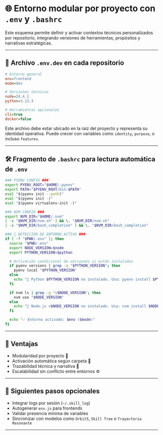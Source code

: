 # 🌐 Entorno modular por proyecto con `.env` y `.bashrc`

Este esquema permite definir y activar contextos técnicos personalizados por repositorio, integrando versiones de herramientas, propósitos y narrativas estratégicas.

---

## 📁 Archivo `.env.dev` en cada repositorio

```ini
# Entorno general
env=frontend
mode=dev

# Versiones técnicas
node=24.4.1
python=3.13.3

# Herramientas opcionales
cli=true
docker=false
```

Este archivo debe estar ubicado en la raíz del proyecto y representa su identidad operativa. Puede crecer con variables como `identity`, `purpose`, o incluso `features`.

---

## 🛠️ Fragmento de `.bashrc` para lectura automática de `.env`

```bash
### PYENV CONFIG ###
export PYENV_ROOT="$HOME/.pyenv"
export PATH="$PYENV_ROOT/bin:$PATH"
eval "$(pyenv init --path)"
eval "$(pyenv init -)"
eval "$(pyenv virtualenv-init -)"

### NVM CONFIG ###
export NVM_DIR="$HOME/.nvm"
[ -s "$NVM_DIR/nvm.sh" ] && \. "$NVM_DIR/nvm.sh"
[ -s "$NVM_DIR/bash_completion" ] && \. "$NVM_DIR/bash_completion"

### 🔁 DETECCIÓN DE ENTORNO ACTIVO ###
if [ -f "$PWD/.env" ]; then
  source "$PWD/.env"
  export NODE_VERSION=$node
  export PYTHON_VERSION=$python

  # Activación condicional de versiones si están instaladas
  if pyenv versions | grep -q "$PYTHON_VERSION"; then
    pyenv local "$PYTHON_VERSION"
  else
    echo "🚫 Python $PYTHON_VERSION no instalado. Usa: pyenv install $PYTHON_VERSION"
  fi

  if nvm ls | grep -q "v$NODE_VERSION"; then
    nvm use "$NODE_VERSION"
  else
    echo "🚫 Node.js v$NODE_VERSION no instalado. Usa: nvm install $NODE_VERSION"
  fi

  echo "✅ Entorno activado: $env ($mode)"
fi
```

---

## 🎯 Ventajas

- Modularidad por proyecto 🧩
- Activación automática según carpeta 🔁
- Trazabilidad técnica y narrativa 🧠
- Escalabilidad sin conflicto entre entornos ⚙️

---

## 🔮 Siguientes pasos opcionales

- Integrar logs por sesión (`~/.skill_log`)
- Autogenerar `env.js` para frontends
- Validar presencia mínima de variables
- Sincronizar con modelos como `Orbit5`, `Skill Tree` o `Trayectoria Resonante`

---
